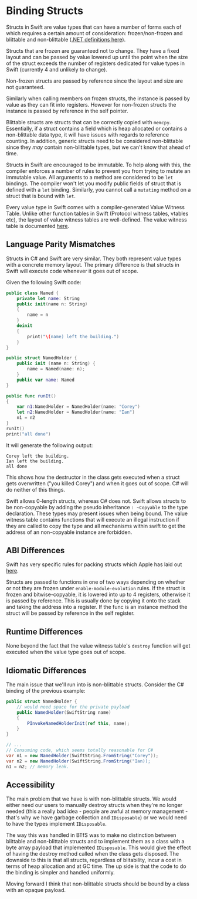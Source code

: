 # Binding Structs

Structs in Swift are value types that can have a number of forms each of which requires a certain amount of consideration: frozen/non-frozen and blittable and non-blittable ([.NET definitions here](https://learn.microsoft.com/en-us/dotnet/framework/interop/blittable-and-non-blittable-types)).

Structs that are frozen are guaranteed not to change. They have a fixed layout and can be passed by value lowered up until the point when the size of the struct exceeds the number of registers dedicated for value types in Swift (currently 4 and unlikely to change).

Non-frozen structs are passed by reference since the layout and size are not guaranteed.

Similarly when calling members on frozen structs, the instance is passed by value as they can fit into registers. However for non-frozen structs the instance is passed by reference in the self pointer.

Blittable structs are structs that can be correctly copied with `memcpy`. Essentially, if a struct contains a field which is heap allocated or contains a non-blittable data type, it will have issues with regards to reference counting. In addition, generic structs need to be considered non-blittable since they *may* contain non-blittable types, but we can't know that ahead of time.

Structs in Swift are encouraged to be immutable. To help along with this, the compiler enforces a number of rules to prevent you from trying to mutate an immutable value. All arguments to a method are considered to be `let` bindings. The compiler won't let you modify public fields of struct that is defined with a `let` binding. Similarly, you cannot call a `mutating` method on a struct that is bound with `let`.

Every value type in Swift comes with a compiler-generated Value Witness Table. Unlike other function tables in Swift (Protocol witness tables, vtables etc), the layout of value witness tables are well-defined. The value witness table is documented [here](binding-value-witness-table.md).

## Language Parity Mismatches

Structs in C# and Swift are very similar. They both represent value types with a concrete memory layout. The primary difference is that structs in Swift will execute code whenever it goes out of scope.

Given the following Swift code:
```swift
public class Named {
    private let name: String
    public init(name n: String)
    {
        name = n
    }
    deinit
    {
        print("\(name) left the building.")
    }
}

public struct NamedHolder {
    public init (name n: String) {
        name = Named(name: n);
    }
    public var name: Named
}

public func runIt()
{
    var n1:NamedHolder = NamedHolder(name: "Corey")
    let n2:NamedHolder = NamedHolder(name: "Ian")
    n1 = n2
}
runIt()
print("all done")
```
It will generate the following output:
```
Corey left the building.
Ian left the building.
all done
```
This shows how the destructor in the class gets executed when a struct gets overwritten ("you killed Corey") and when it goes out of scope. C# will do neither of this things.

Swift allows 0-length structs, whereas C# does not.
Swift allows structs to be non-copyable by adding the pseudo inheritance `: ~Copyable` to the type declaration. These types may present issues when
being bound. The value witness table contains functions that will execute an illegal instruction if they are called to copy the type and all mechanisms
within swift to get the address of an non-copyable instance are forbidden.

## ABI Differences
Swift has very specific rules for packing structs which Apple has laid out [here](https://github.com/swiftlang/swift/blob/main/docs/ABI/TypeLayout.rst).

Structs are passed to functions in one of two ways depending on whether or not they are frozen under `enable-module-evolution` rules.
If the struct is frozen and bitwise-copyable, it is lowered into up to 4 registers, otherwise it is passed by reference. This is usually done by copying it onto the stack and taking the address into a register. If the func is an instance method the struct will be passed by reference in the self register.

## Runtime Differences

None beyond the fact that the value witness table's `destroy` function will get executed when the value type goes out of scope.

## Idiomatic Differences

The main issue that we'll run into is non-blittable structs. Consider the C# binding of the previous example:

```csharp
public struct NamedHolder {
    // would need space for the private payload
    public NamedHolder(SwiftString name)
    {
        PInvokeNamedHolderInit(ref this, name);
    }
}

// ...
// Consuming code, which seems totally reasonable for C#
var n1 = new NamedHolder(SwiftString.FromString("Corey"));
var n2 = new NamedHolder(SwiftString.FromString("Ian));
n1 = n2; // memory leak.
```

## Accessibility
The main problem that we have is with non-blittable structs. We would either need our users to manually destroy structs when they're no longer needed (this a really bad idea - people are awful at memory management - that's why we have garbage collection and `IDisposable`) or we would need to have the types implement `IDisposable`.

The way this was handled in BTfS was to make no distinction between blittable and non-blittable structs and to implement them as a class with a byte array payload that implemented `IDisposable`. This would give the effect of having the destroy method called when the class gets disposed. The downside to this is that all structs, regardless of blitability, incur a cost in terms of heap allocation and at GC time. The up side is that the code to do the binding is simpler and handled uniformly.

Moving forward I think that non-blittable structs should be bound by a class with an opaque payload.

